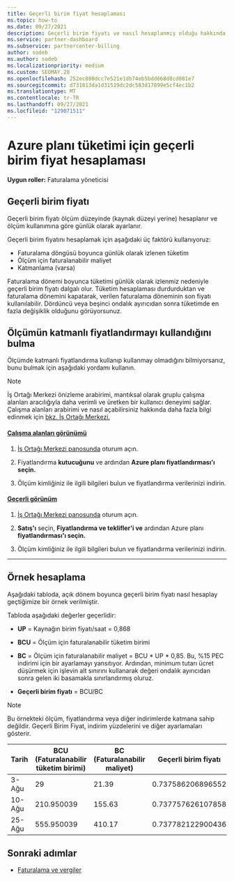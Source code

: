 ```yaml
---
title: Geçerli birim fiyat hesaplaması
ms.topic: how-to
ms.date: 09/27/2021
description: Geçerli birim fiyatı ve nasıl hesaplanmış olduğu hakkında bilgi edinmek. Bu makale ayrıca bir örnek hesaplama içerir.
ms.service: partner-dashboard
ms.subservice: partnercenter-billing
author: sodeb
ms.author: sodeb
ms.localizationpriority: medium
ms.custom: SEOMAY.20
ms.openlocfilehash: 252ec080dcc7e521e1db74eb5bdd668d8cd081e7
ms.sourcegitcommit: d731813da1d31519dc2dc583d17899e5cf4ec1b2
ms.translationtype: MT
ms.contentlocale: tr-TR
ms.lasthandoff: 09/27/2021
ms.locfileid: "129071511"
---
```

# <a name="effective-unit-price-calculation-for-azure-plan-consumption"></a>Azure planı tüketimi için geçerli birim fiyat hesaplaması

**Uygun roller:** Faturalama yöneticisi

## <a name="the-effective-unit-price"></a>Geçerli birim fiyatı

Geçerli birim fiyatı ölçüm düzeyinde (kaynak düzeyi yerine) hesaplanır ve ölçüm kullanımına göre günlük olarak ayarlanır.

Geçerli birim fiyatını hesaplamak için aşağıdaki üç faktörü kullanıyoruz:

- Faturalama döngüsü boyunca günlük olarak izlenen tüketim
- Ölçüm için faturalanabilir maliyet
- Katmanlama (varsa)

Faturalama dönemi boyunca tüketimi günlük olarak izlenmiz nedeniyle geçerli birim fiyatı dalgalı olur. Tüketim hesaplaması durdurduktan ve faturalama dönemini kapatarak, verilen faturalama döneminin son fiyatı kullanılabilir. Dördüncü veya beşinci ondalık ayırıcıdan sonra tüketimde en fazla değişiklik olduğunu görüyorsunuz.

## <a name="find-out-whether-your-meter-uses-tiered-pricing"></a>Ölçümün katmanlı fiyatlandırmayı kullandığını bulma

Ölçümde katmanlı fiyatlandırma kullanıp kullanmay olmadığını bilmiyorsanız, bunu bulmak için aşağıdaki yordamı kullanın.

> [!NOTE]
> İş Ortağı Merkezi önizleme arabirimi, mantıksal olarak gruplu çalışma alanları aracılığıyla daha verimli ve üretken bir kullanıcı deneyimi sağlar. Çalışma alanları arabirimi ve nasıl açabilirsiniz hakkında daha fazla bilgi edinmek için [bkz. İş Ortağı Merkezi.](get-around-partner-center.md#turn-workspaces-on-and-off)

#### <a name="workspaces-view"></a>[Çalışma alanları görünümü](#tab/workspaces-view)

1. [İş Ortağı Merkezi panosunda](https://partner.microsoft.com/dashboard/) oturum açın.

2. Fiyatlandırma **kutucuğunu** ve ardından **Azure planı fiyatlandırması'ı seçin.**

3. Ölçüm kimliğiniz ile ilgili bilgileri bulun ve fiyatlandırma verilerinizi indirin.

#### <a name="current-view"></a>[Geçerli görünüm](#tab/current-view)

1. [İş Ortağı Merkezi panosunda](https://partner.microsoft.com/dashboard/) oturum açın.

2. **Satış'ı** seçin, **Fiyatlandırma ve teklifler'i ve** ardından Azure planı **fiyatlandırması'ı seçin.**

3. Ölçüm kimliğiniz ile ilgili bilgileri bulun ve fiyatlandırma verilerinizi indirin.

* * *

## <a name="sample-calculation"></a>Örnek hesaplama

Aşağıdaki tabloda, açık dönem boyunca geçerli birim fiyatı nasıl hesaplay geçtiğimize bir örnek verilmiştir.

Tabloda aşağıdaki değerler geçerlidir: 

- **UP** = Kaynağın birim fiyatı/saat = 0,868

- **BCU** = Ölçüm için faturalanabilir tüketim birimi

- **BC** = Ölçüm için faturalanabilir maliyet = BCU * UP * 0,85. Bu, %15 PEC indirimi için bir ayarlamayı yansıtıyor. Ardından, minimum tutarı ücret düşürmek için işlevin alt sınırını kullanarak değeri ondalık ayırıcıdan sonra gelen iki basamakla sınırlandırmış oluruz. 

- **Geçerli birim fiyatı** = BCU/BC

> [!NOTE]
> Bu örnekteki ölçüm, fiyatlandırma veya diğer indirimlerde katmana sahip değildir. Geçerli Birim Fiyat, indirim yüzdelerini ve diğer ayarlamaları gösterir.

| Tarih | BCU (Faturalanabilir tüketim birimi) | BC (Faturalanabilir maliyet) | Geçerli birim fiyatı |
| ------ | ----------- | ----------- | ----------- |  
| 3-Ağu | 29 | 21.39 | 0.737586206896552 |
| 10-Ağu | 210.950039 | 155.63 | 0.737757626107858 |
| 25-Ağu | 555.950039 | 410.17 | 0.737782122900436 |

## <a name="next-steps"></a>Sonraki adımlar

- [Faturalama ve vergiler](billing.md)
